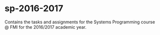 # sp-2016-2017
Contains the tasks and assignments for the Systems Programming course @ FMI for the 2016/2017 academic year.

